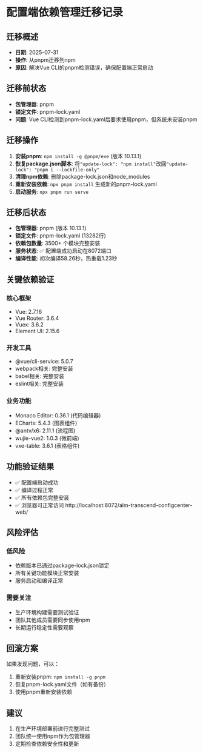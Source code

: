 # 配置端依赖管理迁移记录

## 迁移概述
- **日期**: 2025-07-31
- **操作**: 从pnpm迁移到npm
- **原因**: 解决Vue CLI的pnpm检测错误，确保配置端正常启动

## 迁移前状态
- **包管理器**: pnpm
- **锁定文件**: pnpm-lock.yaml
- **问题**: Vue CLI检测到pnpm-lock.yaml后要求使用pnpm，但系统未安装pnpm

## 迁移操作
1. **安装pnpm**: `npm install -g @pnpm/exe` (版本 10.13.1)
2. **恢复package.json脚本**: 将`"update-lock": "npm install"`改回`"update-lock": "pnpm i --lockfile-only"`
3. **清理npm依赖**: 删除package-lock.json和node_modules
4. **重新安装依赖**: `npx pnpm install` 生成新的pnpm-lock.yaml
5. **启动服务**: `npx pnpm run serve`

## 迁移后状态
- **包管理器**: pnpm (版本 10.13.1)
- **锁定文件**: pnpm-lock.yaml (13282行)
- **依赖包数量**: 3500+ 个模块完整安装
- **服务状态**: ✅ 配置端成功启动在8072端口
- **编译性能**: 初次编译58.26秒，热重载1.23秒

## 关键依赖验证
### 核心框架
- Vue: 2.7.16
- Vue Router: 3.6.4
- Vuex: 3.6.2
- Element UI: 2.15.6

### 开发工具
- @vue/cli-service: 5.0.7
- webpack相关: 完整安装
- babel相关: 完整安装
- eslint相关: 完整安装

### 业务功能
- Monaco Editor: 0.36.1 (代码编辑器)
- ECharts: 5.4.3 (图表组件)
- @antv/x6: 2.11.1 (流程图)
- wujie-vue2: 1.0.3 (微前端)
- vxe-table: 3.6.1 (表格组件)

## 功能验证结果
- ✅ 配置端启动成功
- ✅ 编译过程正常
- ✅ 所有依赖包完整安装
- ✅ 浏览器可正常访问 http://localhost:8072/alm-transcend-configcenter-web/

## 风险评估
### 低风险
- 依赖版本已通过package-lock.json锁定
- 所有关键功能模块正常安装
- 服务启动和编译正常

### 需要关注
- 生产环境构建需要测试验证
- 团队其他成员需要同步使用npm
- 长期运行稳定性需要观察

## 回滚方案
如果发现问题，可以：
1. 重新安装pnpm: `npm install -g pnpm`
2. 恢复pnpm-lock.yaml文件（如有备份）
3. 使用pnpm重新安装依赖

## 建议
1. 在生产环境部署前进行完整测试
2. 团队统一使用npm作为包管理器
3. 定期检查依赖安全性和更新
